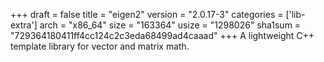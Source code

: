 +++
draft = false
title = "eigen2"
version = "2.0.17-3"
categories = ['lib-extra']
arch = "x86_64"
size = "163364"
usize = "1298026"
sha1sum = "729364180411ff4cc124c2c3eda68499ad4caaad"
+++
A lightweight C++ template library for vector and matrix math.